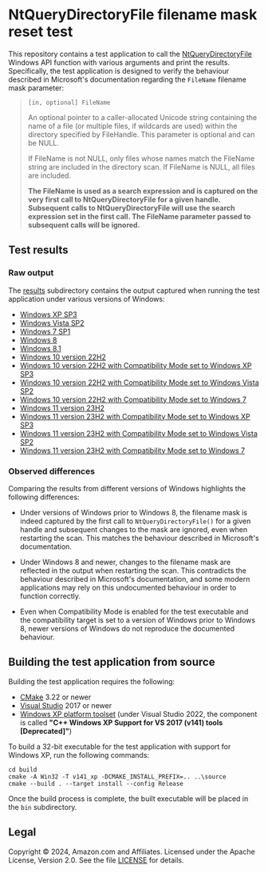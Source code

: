 # NtQueryDirectoryFile filename mask reset test

This repository contains a test application to call the [NtQueryDirectoryFile](https://learn.microsoft.com/en-us/windows-hardware/drivers/ddi/ntifs/nf-ntifs-ntquerydirectoryfile) Windows API function with various arguments and print the results. Specifically, the test application is designed to verify the behaviour described in Microsoft's documentation regarding the `FileName` filename mask parameter:

> `[in, optional] FileName`
> 
> An optional pointer to a caller-allocated Unicode string containing the name of a file (or multiple files, if wildcards are used) within the directory specified by FileHandle. This parameter is optional and can be NULL.
> 
> If FileName is not NULL, only files whose names match the FileName string are included in the directory scan. If FileName is NULL, all files are included.
> 
> **The FileName is used as a search expression and is captured on the very first call to NtQueryDirectoryFile for a given handle. Subsequent calls to NtQueryDirectoryFile will use the search expression set in the first call. The FileName parameter passed to subsequent calls will be ignored.**


## Test results

### Raw output

The [results](./results/) subdirectory contains the output captured when running the test application under various versions of Windows:

- [Windows XP SP3](./results/result_xp.txt)
- [Windows Vista SP2](./results/result_vista.txt)
- [Windows 7 SP1](./results/result_win7.txt)
- [Windows 8](./results/result_win8.txt)
- [Windows 8.1](./results/result_win81.txt)
- [Windows 10 version 22H2](./results/result_win10.txt)
- [Windows 10 version 22H2 with Compatibility Mode set to Windows XP SP3](./results/result_win10_compatibility_xp.txt)
- [Windows 10 version 22H2 with Compatibility Mode set to Windows Vista SP2](./results/result_win10_compatibility_vista.txt)
- [Windows 10 version 22H2 with Compatibility Mode set to Windows 7](./results/result_win10_compatibility_win7.txt)
- [Windows 11 version 23H2](./results/result_win11.txt)
- [Windows 11 version 23H2 with Compatibility Mode set to Windows XP SP3](./results/result_win11_compatibility_xp.txt)
- [Windows 11 version 23H2 with Compatibility Mode set to Windows Vista SP2](./results/result_win11_compatibility_vista.txt)
- [Windows 11 version 23H2 with Compatibility Mode set to Windows 7](./results/result_win11_compatibility_win7.txt)

### Observed differences

Comparing the results from different versions of Windows highlights the following differences:

- Under versions of Windows prior to Windows 8, the filename mask is indeed captured by the first call to `NtQueryDirectoryFile()` for a given handle and subsequent changes to the mask are ignored, even when restarting the scan. This matches the behaviour described in Microsoft's documentation.

- Under Windows 8 and newer, changes to the filename mask are reflected in the output when restarting the scan. This contradicts the behaviour described in Microsoft's documentation, and some modern applications may rely on this undocumented behaviour in order to function correctly.

- Even when Compatibility Mode is enabled for the test executable and the compatibility target is set to a version of Windows prior to Windows 8, newer versions of Windows do not reproduce the documented behaviour.


## Building the test application from source

Building the test application requires the following:

- [CMake](https://cmake.org/) 3.22 or newer
- [Visual Studio](https://visualstudio.microsoft.com/) 2017 or newer
- [Windows XP platform toolset](https://learn.microsoft.com/en-us/cpp/build/configuring-programs-for-windows-xp?view=msvc-170) (under Visual Studio 2022, the component is called **"C++ Windows XP Support for VS 2017 (v141) tools [Deprecated]"**)

To build a 32-bit executable for the test application with support for Windows XP, run the following commands:

```batch
cd build
cmake -A Win32 -T v141_xp -DCMAKE_INSTALL_PREFIX=.. ..\source
cmake --build . --target install --config Release
```

Once the build process is complete, the built executable will be placed in the `bin` subdirectory.


## Legal

Copyright &copy; 2024, Amazon.com and Affiliates. Licensed under the Apache License, Version 2.0. See the file [LICENSE](./LICENSE) for details.
